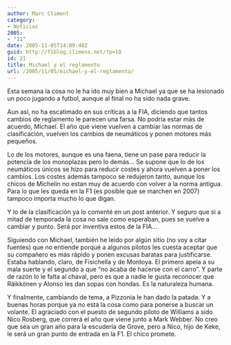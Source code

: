 ```yaml
---
author: Marc Climent
category:
- Noticias
2005:
- "11"
date: 2005-11-05T14:09:48Z
guid: http://f1blog.climens.net/?p=18
id: 21
title: Michael y el reglamento
url: /2005/11/05/michael-y-el-reglamento/
---
```


Esta semana la cosa no le ha ido muy bien a Michael ya que se ha lesionado un poco jugando a futbol, aunque al final no ha sido nada grave.
  
Aun así, no ha escatimado en sus críticas a la FIA, diciendo que tantos cambios de reglamento le parecen una farsa. No podría estar más de acuerdo, Michael. El año que viene vuelven a cambiar las normas de clasificación, vuelven los cambios de neumáticos y ponen motores más pequeños.
  
Lo de los motores, aunque es una faena, tiene un pase para reducir la potencia de los monoplazas pero lo demás&#8230; Se supone que lo de los neumáticos únicos se hizo para reducir costes y ahora vuelven a poner los cambios. Los costes además tampoco se redujeron tanto, aunque los chicos de Michelin no estan muy de acuerdo con volver a la norma antigua. Para lo que les queda en la F1 (es posible que se marchen en 2007) tampoco importa mucho lo que digan.
  
Y lo de la clasificación ya lo comenté en un post anterior. Y seguro que si a mitad de temporada la cosa no sale como esperaban, pues se vuelve a cambiar y punto. Será por inventiva estos de la FIA&#8230;

Siguiendo con Michael, también he leido por algún sitio (no voy a citar fuentes) que no entiende porqué a algunos pilotos les cuesta aceptar que su compañero es más rápido y ponen excusas baratas para justificarse. Estaba hablando, claro, de Fisichella y de Montoya. El primero apela a su mala suerte y el segundo a que &#8220;no acaba de hacerse con el carro&#8221;. Y parte de razón lo le falta al chaval, pero es que a nadie le gusta reconocer que Räikkönen y Alonso les dan sopas con hondas. Es la naturaleza humana.

Y finalmente, cambiando de tema, a Pizzonia le han dado la patada. Y a buenas horas porque ya no está la cosa como para ponerse a buscar un volante. El agraciado con el puesto de segundo piloto de Williams a sido Nico Rosberg, que correrá el año que viene junto a Mark Webber. No creo que sea un gran año para la escudería de Grove, pero a Nico, hijo de Keke, le será un gran punto de entrada en la F1. El chico promete.
